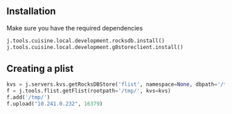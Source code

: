 ## Installation
Make sure you have the required dependencies
```python
j.tools.cuisine.local.development.rocksdb.install()
j.tools.cuisine.local.development.g8storeclient.install()
```

## Creating a plist
```python
kvs = j.servers.kvs.getRocksDBStore('flist', namespace=None, dbpath='/tmp/demo-flist.db')
f = j.tools.flist.getFlist(rootpath='/tmp/', kvs=kvs)
f.add('/tmp/')                                                                           
f.upload("10.241.0.232", 16379)
```
